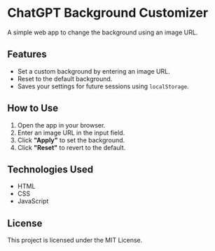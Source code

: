 # ChatGPT Background Customizer

A simple web app to change the background using an image URL.

## Features
- Set a custom background by entering an image URL.
- Reset to the default background.
- Saves your settings for future sessions using `localStorage`.

## How to Use
1. Open the app in your browser.
2. Enter an image URL in the input field.
3. Click **"Apply"** to set the background.
4. Click **"Reset"** to revert to the default.

## Technologies Used
- HTML
- CSS
- JavaScript

## License
This project is licensed under the MIT License.
